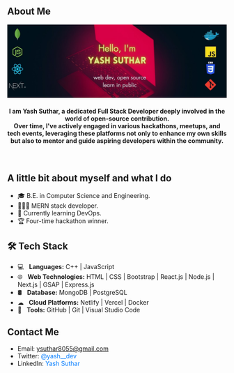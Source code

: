 
<h2>About Me</h2>
<img src="https://github.com/Yash636261/yash636261/blob/main/GIthub_banner.jpg?raw=true" alt"banner image">
<div align="center">

<h4>
I am Yash Suthar, a dedicated Full Stack Developer deeply involved in the world of open-source contribution.</br> 
Over time, I've actively engaged in various hackathons, meetups, and tech events, leveraging these platforms not only to enhance my own skills but also to mentor and guide aspiring developers within the community. 
</h4>


</div>
<br/>

## A little bit about myself and what I do
- :mortar_board: B.E. in Computer Science and Engineering.
- 👨🏽‍💻 MERN stack developer.
- 📘 Currently learning DevOps.
- 🏆 Four-time hackathon winner.

  
## 🛠 Tech Stack ##

- 💻 &nbsp; **Languages:** C++ | JavaScript
- 🌐 &nbsp; **Web Technologies:** HTML | CSS | Bootstrap | React.js | Node.js | Next.js | GSAP | Express.js
- 🛢️ &nbsp; **Database:** MongoDB | PostgreSQL
- ☁ &nbsp; **Cloud Platforms:** Netlify | Vercel | Docker
- 🔧 &nbsp; **Tools:** GitHub | Git | Visual Studio Code


## Contact Me

- Email: <a href="mailto:ysuthar8055@gmail.com" style="text-decoration: none; color: #007bff;">ysuthar8055@gmail.com</a>
- Twitter: <a href="https://twitter.com/yash__dev" style="text-decoration: none; color: #007bff;">@yash__dev</a>
- LinkedIn: <a href="https://www.linkedin.com/in/yash-suthar-22339124a" style="text-decoration: none; color: #007bff;">Yash Suthar</a>

<!--
<html>
<a href="https://twitter.com/yash__dev"><img src="https://cdn1.iconfinder.com/data/icons/somacro___dpi_social_media_icons_by_vervex-dfjq/500/twitter.png" alt="Twitter" width"32" height="32"></a> &nbsp;
<a href="https://www.linkedin.com/in/yash-suthar-22339124a"><img src="https://www.effa.nl/wp-content/uploads/2018/01/linkedin-logo.png" alt="LinkedIN" width"32" height="32"></a>&nbsp; 
<a href="https://mail.google.com/mail/u/0/?hl=en/#advanced-search/to=ysuthar8055%40gmail.com&query=in%3Adraft&isrefinement=true&todisplay=Yash+Suthar?compose=new"><img src="https://cdn1.iconfinder.com/data/icons/basic-22/512/1047_fav_msg_c-512.png" alt="Mail" width"32" height="32"></a>
  
</html>

<br>  
  
<!--
<p align="left"> <img src="https://komarev.com/ghpvc/?username=yash636261&label=Profile%20views&color=0e75b6&style=flat" alt="yash636261" /> </p>
 


<h2>Stats</h2> 
![](https://github-readme-stats.vercel.app/api?username=yash636261&theme=slateorange&hide_border=true&include_all_commits=false&count_private=true)<br/>
![](https://github-readme-streak-stats.herokuapp.com/?user=yash636261&theme=slateorange&hide_border=true)<br/>
![](https://github-readme-stats.vercel.app/api/top-langs/?username=yash636261&theme=slateorange&hide_border=true&include_all_commits=false&count_private=true&layout=compact)

--!>
